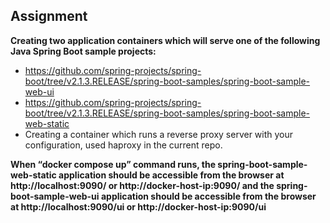 ## Assignment

**Creating two application containers which will serve one of the following Java Spring Boot sample projects:**

* https://github.com/spring-projects/spring-boot/tree/v2.1.3.RELEASE/spring-boot-samples/spring-boot-sample-web-ui
* https://github.com/spring-projects/spring-boot/tree/v2.1.3.RELEASE/spring-boot-samples/spring-boot-sample-web-static
* Creating a container which runs a reverse proxy server with your configuration, used haproxy in the current repo.

**When “docker compose up” command runs, the spring-boot-sample-web-static application should be accessible from the browser at http://localhost:9090/ or http://docker-host-ip:9090/ and the spring-boot-sample-web-ui application should be accessible from the browser at http://localhost:9090/ui or http://docker-host-ip:9090/ui**
